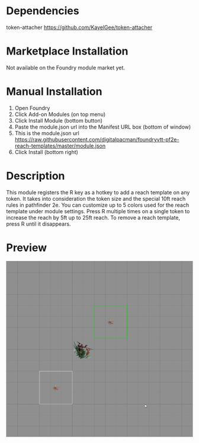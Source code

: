 # Dependencies

token-attacher https://github.com/KayelGee/token-attacher

# Marketplace Installation

Not available on the Foundry module market yet.

# Manual Installation

1. Open Foundry
2. Click Add-on Modules (on top menu)
3. Click Install Module (bottom button)
4. Paste the module.json url into the Manifest URL box (bottom of window)
5. This is the module.json url https://raw.githubusercontent.com/digitalpacman/foundryvtt-pf2e-reach-templates/master/module.json
6. Click Install (bottom right)

# Description

This module registers the R key as a hotkey to add a reach template on any token.
It takes into consideration the token size and the special 10ft reach rules in pathfinder 2e.
You can customize up to 5 colors used for the reach template under module settings.
Press R multiple times on a single token to increase the reach by 5ft up to 25ft reach.
To remove a reach template, press R until it disappears.

# Preview 

![Reach Template Preview](https://github.com/digitalpacman/foundryvtt-pf2e-reach-templates/raw/master/example/large-biloko.gif)

